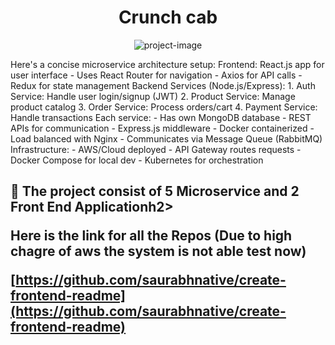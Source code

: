 <h1 align="center" id="title">Crunch cab</h1>

<p align="center"><img src="https://i.postimg.cc/NFRrZr8q/Screenshot-2024-11-21-201716.jpg" alt="project-image"></p>

<p id="description">Here's a concise microservice architecture setup: Frontend: React.js app for user interface - Uses React Router for navigation - Axios for API calls - Redux for state management Backend Services (Node.js/Express): 1. Auth Service: Handle user login/signup (JWT) 2. Product Service: Manage product catalog 3. Order Service: Process orders/cart 4. Payment Service: Handle transactions Each service: - Has own MongoDB database - REST APIs for communication - Express.js middleware - Docker containerized - Load balanced with Nginx - Communicates via Message Queue (RabbitMQ) Infrastructure: - AWS/Cloud deployed - API Gateway routes requests - Docker Compose for local dev - Kubernetes for orchestration</p>

<h2>🚀 The project consist of 5 Microservice and 2 Front End Applicationh2>
<p>Here is the link for all the Repos (Due to high chagre of aws the system is not able test now)</p>

[https://github.com/saurabhnative/create-frontend-readme](https://github.com/saurabhnative/create-frontend-readme)
